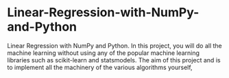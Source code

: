 # Linear-Regression-with-NumPy-and-Python
 Linear Regression with NumPy and Python. In this project, you will do all the machine learning without using any of the popular machine learning libraries such as scikit-learn and statsmodels. The aim of this project and is to implement all the machinery of the various algorithms yourself, 
